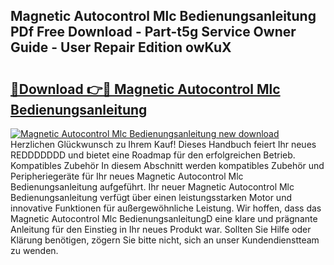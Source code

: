 ## Magnetic Autocontrol Mlc Bedienungsanleitung PDf Free Download - Part-t5g Service Owner Guide - User Repair Edition owKuX

# <h2><a href="http://df3wy4g.blite.top/?on=Magnetic+Autocontrol+Mlc+Bedienungsanleitung">🔗Download 👉🔴 Magnetic Autocontrol Mlc Bedienungsanleitung</a></h2>

[![Magnetic Autocontrol Mlc Bedienungsanleitung new download](https://i.imgur.com/lujVjoI.png)](http://df3wy4g.blite.top/?on=Magnetic+Autocontrol+Mlc+Bedienungsanleitung)
Herzlichen Glückwunsch zu Ihrem Kauf! Dieses Handbuch feiert Ihr neues REDDDDDDD und bietet eine Roadmap für den erfolgreichen Betrieb. Kompatibles Zubehör In diesem Abschnitt werden kompatibles Zubehör und Peripheriegeräte für Ihr neues Magnetic Autocontrol Mlc Bedienungsanleitung aufgeführt. Ihr neuer Magnetic Autocontrol Mlc Bedienungsanleitung verfügt über einen leistungsstarken Motor und innovative Funktionen für außergewöhnliche Leistung. Wir hoffen, dass das Magnetic Autocontrol Mlc BedienungsanleitungD eine klare und prägnante Anleitung für den Einstieg in Ihr neues Produkt war. Sollten Sie Hilfe oder Klärung benötigen, zögern Sie bitte nicht, sich an unser Kundendienstteam zu wenden.
